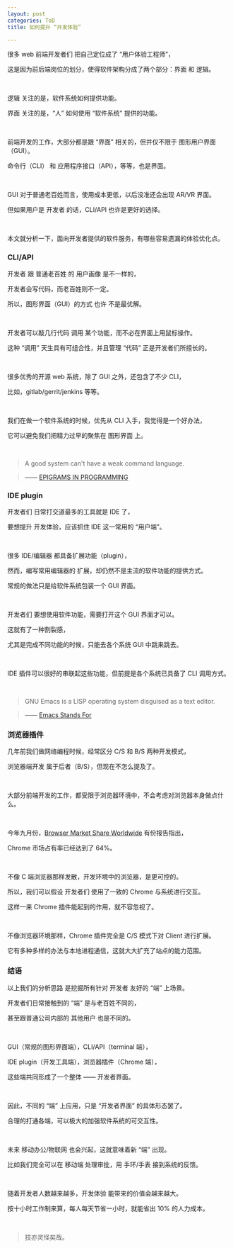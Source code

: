 ```yaml
---
layout: post
categories: ToD
title: 如何提升 “开发体验”

---
```


很多 web 前端开发者们 把自己定位成了 “用户体验工程师”，

这是因为前后端岗位的划分，使得软件架构分成了两个部分：界面 和 逻辑。

<br/>

逻辑 关注的是，软件系统如何提供功能。

界面 关注的是，“人” 如何使用 “软件系统” 提供的功能。

<br/>

前端开发的工作，大部分都是跟 “界面” 相关的，但并仅不限于 图形用户界面（GUI）。

命令行（CLI） 和 应用程序接口（API），等等，也是界面。

<br/>

GUI 对于普通老百姓而言，使用成本更低，以后没准还会出现 AR/VR 界面。

但如果用户是 开发者 的话，CLI/API 也许是更好的选择。

<br/>

本文就分析一下，面向开发者提供的软件服务，有哪些容易遗漏的体验优化点。

### CLI/API

开发者 跟 普通老百姓 的 用户画像 是不一样的，

开发者会写代码，而老百姓则不一定。

所以，图形界面（GUI）的方式 也许 不是最优解。

<br/>

开发者可以敲几行代码 调用 某个功能，而不必在界面上用鼠标操作。

这种 “调用” 天生具有可组合性，并且管理 “代码” 正是开发者们所擅长的。

<br/>

很多优秀的开源 web 系统，除了 GUI 之外，还包含了不少 CLI，

比如，gitlab/gerrit/jenkins 等等。

<br/>

我们在做一个软件系统的时候，优先从 CLI 入手，我觉得是一个好办法，

它可以避免我们把精力过早的聚焦在 图形界面 上。

<br/>

> A good system can't have a weak command language.

> —— [EPIGRAMS IN PROGRAMMING](http://www.cs.yale.edu/homes/perlis-alan/quotes.html)

### IDE plugin

开发者们 日常打交道最多的工具就是 IDE 了，

要想提升 开发体验，应该抓住 IDE 这一常用的 “用户端”。

<br/>

很多 IDE/编辑器 都具备扩展功能（plugin），

然而，编写常用编辑器的 扩展，却仍然不是主流的软件功能的提供方式。

常规的做法只是给软件系统包装一个 GUI 界面。

<br/>

开发者们 要想使用软件功能，需要打开这个 GUI 界面才可以。

这就有了一种割裂感，

尤其是完成不同功能的时候，只能去各个系统 GUI 中跳来跳去。

<br/>

IDE 插件可以很好的串联起这些功能，但前提是各个系统已具备了 CLI 调用方式。

<br/>

> GNU Emacs is a LISP operating system disguised as a text editor.

> —— [Emacs Stands For](https://wiki.c2.com/?EmacsStandsFor)

### 浏览器插件

几年前我们做网络编程时候，经常区分 C/S 和 B/S 两种开发模式，

浏览器端开发 属于后者（B/S），但现在不怎么提及了。

<br/>

大部分前端开发的工作，都受限于浏览器环境中，不会考虑对浏览器本身做点什么。

<br/>

今年九月份，[Browser Market Share Worldwide](https://gs.statcounter.com/browser-market-share) 有份报告指出，

Chrome 市场占有率已经达到了 64%。

<br/>

不像 C 端浏览器那样发散，开发环境中的浏览器，是更可控的。

所以，我们可以假设 开发者们 使用了一致的 Chrome 与系统进行交互。

这样一来 Chrome 插件能起到的作用，就不容忽视了。

<br/>

不像浏览器环境那样，Chrome 插件完全是 C/S 模式下对 Client 进行扩展。

它有多种多样的办法与本地进程通信，这就大大扩充了站点的能力范围。

### 结语

以上我们的分析思路 是挖掘所有针对 开发者 友好的 “端” 上场景。

开发者们日常接触到的 “端” 是与老百姓不同的，

甚至跟普通公司内部的 其他用户 也是不同的。

<br/>

GUI（常规的图形界面端），CLI/API（terminal 端），

IDE plugin（开发工具端），浏览器插件（Chrome 端），

这些端共同形成了一个整体 —— 开发者界面。

<br/>

因此，不同的 “端” 上应用，只是 “开发者界面” 的具体形态罢了。

合理的打通各端，可以极大的加强软件系统的可交互性。

<br/>

未来 移动办公/物联网 也会兴起，这就意味着新 “端” 出现。

比如我们完全可以在 移动端 处理审批，用 手环/手表 接到系统的反馈。

<br/>

随着开发者人数越来越多，开发体验 能带来的价值会越来越大。

按十小时工作制来算，每人每天节省一小时，就能省出 10% 的人力成本。

<br/>

> 技亦灵怪矣哉。
